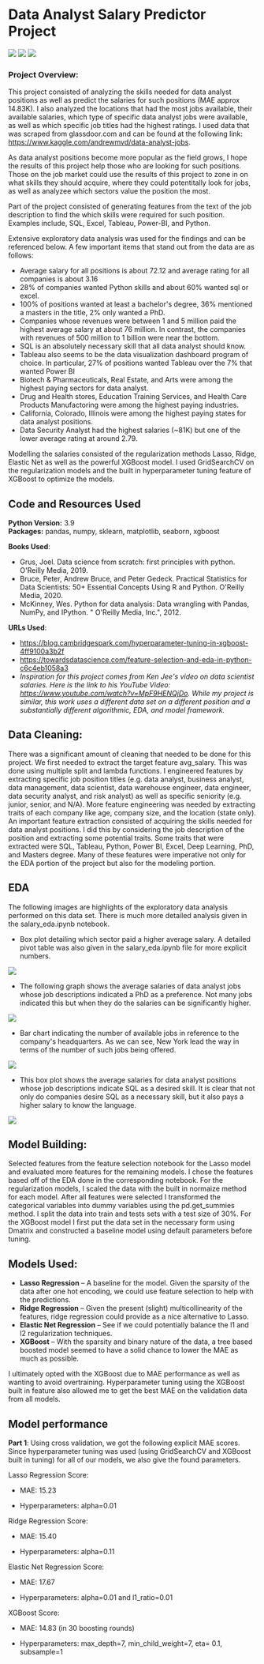 # Data Analyst Salary Predictor Project

<p float="left">
  <img src=data_analyst.jpg />
  <img src=python_sql.png />
  <img src=tableau.png />
</p>


 ### Project Overview:
 
This project consisted of analyzing the skills needed for data analyst positions as well as predict the salaries for such positions (MAE approx 14.83K). I also analyzed the locations that had the most jobs available, their available salaries, which type of specific data analyst jobs were available, as well as which specific job titles had the highest ratings. I used data that was scraped from glassdoor.com and can be found at the following link: https://www.kaggle.com/andrewmvd/data-analyst-jobs. 

As data analyst positions become more popular as the field grows, I hope the results of this project help those who are looking for such positions. Those on the job market could use the results of this project to zone in on what skills they should acquire, where they could potentitally look for jobs, as well as analyzee which sectors value the position the most.  

Part of the project consisted of generating features from the text of the job description to find the which skills were required for such position. Examples include, SQL, Excel, Tableau, Power-BI, and Python. 

Extensive exploratory data analysis was used for the findings and can be referenced below. A few important items that stand out from the data are as follows:
- Average salary for all positions is about 72.12 and average rating for all companies is about 3.16
- 28% of companies wanted Python skills and about 60% wanted sql or excel. 
- 100% of positions wanted at least a bachelor's degree, 36% mentioned a masters in the title, 2% only wanted a PhD. 
- Companies whose revenues were between 1 and 5 million paid the highest average salary at about 76 million. In contrast, the companies with revenues of 500 million to 1 billion were near the bottom. 
- SQL is an absolutely necessary skill that all data analyst should know. 
- Tableau also seems to be the data visualization dashboard program of choice. In particular, 27% of positions wanted Tableau over the 7% that wanted Power BI
- Biotech & Pharmaceuticals, Real Estate, and Arts were among the highest paying sectors for data analyst. 
- Drug and Health stores, Education Training Services, and Health Care Products Manufactoring were among the highest paying industries. 
- California, Colorado, Illinois were among the highest paying states for data analyst positions. 
- Data Security Analyst had the highest salaries (~81K) but one of the lower average rating at around 2.79. 

Modelling the salaries consisted of the regularization methods Lasso, Ridge, Elastic Net as well as the powerful XGBoost model. I used GridSearchCV on the regularization models and the built in hyperparameter tuning feature of XGBoost to optimize the models. 

## Code and Resources Used 
**Python Version:** 3.9  
**Packages:** pandas, numpy, sklearn, matplotlib, seaborn, xgboost

**Books Used**: 
- Grus, Joel. Data science from scratch: first principles with python. O'Reilly Media, 2019.
- Bruce, Peter, Andrew Bruce, and Peter Gedeck. Practical Statistics for Data Scientists: 50+ Essential Concepts Using R and Python. O'Reilly Media, 2020.
- McKinney, Wes. Python for data analysis: Data wrangling with Pandas, NumPy, and IPython. " O'Reilly Media, Inc.", 2012.

**URLs Used**: 
- https://blog.cambridgespark.com/hyperparameter-tuning-in-xgboost-4ff9100a3b2f
- https://towardsdatascience.com/feature-selection-and-eda-in-python-c6c4eb1058a3
- _Inspiration for this project comes from Ken Jee's video on data scientist salaries. Here is the link to his YouTube Video: https://www.youtube.com/watch?v=MpF9HENQjDo. While my project is similar, this work uses a different data set on a different position and a substantially different algorithmic, EDA, and model framework._


## Data Cleaning: 
There was a significant amount of cleaning that needed to be done for this project. We first needed to extract the target feature avg_salary. This was done using multiple split and lambda functions. I engineered features by extracting specific job position titles (e.g. data analyst, business analyst, data management, data scientist, data warehouse engineer, data engineer, data security analyst, and risk analyst) as well as specific seniority (e.g. junior, senior, and N/A). More feature engineering was needed by extracting traits of each company like age, company size, and the location (state only). An important feature extraction consisted of acquiring the skills needed for data analyst positions. I did this by considering the job description of the position and extracting some potential traits. Some traits that were extracted were SQL, Tableau, Python, Power BI, Excel, Deep Learning, PhD, and Masters degree. Many of these features were imperative not only for the EDA portion of the project but also for the modeling portion.  

## EDA
The following images are highlights of the exploratory data analysis performed on this data set. There is much more detailed analysis given in the salary_eda.ipynb notebook. 

* Box plot detailing which sector paid a higher average salary. A detailed pivot table was also given in the salary_eda.ipynb file for more explicit numbers.  

![](avg_salary_sector.jpg )

* The following graph shows the average salaries of data analyst jobs whose job descriptions indicated a PhD as a preference. Not many jobs indicated this but when they do the salaries can be significantly higher. 

![](Avg_salary_sector_phd.jpg)

* Bar chart indicating the number of available jobs in reference to the company's headquarters. As we can see, New York lead the way in terms of the number of such jobs being offered.  

![](analyst_job_by_state.jpg)

* This box plot shows the average salaries for data analyst positions whose job descriptions indicate SQL as a desired skill. It is clear that not only do companies desire SQL as a necessary skill, but it also pays a higher salary to know the language. 

![](sql_avg_salaries.jpg)

## Model Building: 
Selected features from the feature selection notebook for the Lasso model and evaluated more features for the remaining models. I chose the features based off of the EDA done in the corresponding notebook. For the regularization models, I scaled the data with the built in normaize method for each model. After all features were selected I transformed the categorical variables into dummy variables using the pd.get_summies method. I split the data into train and tests sets with a test size of 30%. For the XGBoost model I first put the data set in the necessary form using Dmatrix and constructed a baseline model using default parameters before tuning. 


## Models Used: 
*	**Lasso Regression** – A baseline for the model. Given the sparsity of the data after one hot encoding, we could use feature selection to help with the predictions. 
*	**Ridge Regression** – Given the present (slight) multicollinearity of the features, ridge regression could provide as a nice alternative to Lasso. 
*	**Elastic Net Regression** –  See if we could potentially balance the l1 and l2 regularization techniques. 
*	**XGBoost** – With the sparsity and binary nature of the data, a tree based boosted model seemed to have a solid chance to lower the MAE as much as possible. 

I ultimately opted with the XGBoost due to MAE performance as well as wanting to avoid overtraining. Hyperparameter tuning using the XGBoost built in feature also allowed me to get the best MAE on the validation data from all models. 

## Model performance

**Part 1**: 
Using cross validation, we got the following explicit MAE scores. Since hyperparameter tuning was used (using GridSearchCV and XGBoost built in tuning) for all of our models, we also give the found parameters. 

Lasso Regression Score: 
*	MAE: 15.23
- Hyperparameters: alpha=0.01

Ridge Regression Score: 
*	MAE: 15.40
- Hyperparameters: alpha=0.11 

Elastic Net Regression Score: 
*	MAE: 17.67
- Hyperparameters: alpha=0.01 and l1_ratio=0.01

XGBoost Score: 
*	MAE: 14.83 (in 30 boosting rounds)
- Hyperparameters: max_depth=7, min_child_weight=7, eta= 0.1, subsample=1
